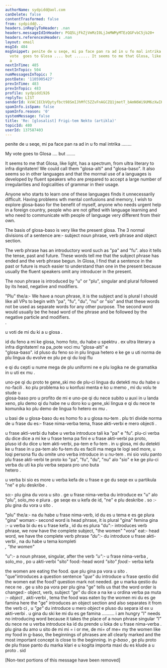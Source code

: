 ```yaml
---
authorName: sydpidd@aol.com
canDelete: false
contentTrasformed: false
from: sydpidd@...
headers.inReplyToHeader: .nan
headers.messageIdInHeader: PGQ5LjFkZjVmMzI0LjJmMWMyMTEzQGFvbC5jb20+
headers.referencesHeader: .nan
layout: email
msgId: 484
msgSnippet: penite de u seqe, mi pa face pan ra ad in u fo mal intrika ........ My
  vote  goes to Glosa .... but ....... It seems to me that Glosa, like light, has
  a
nextInTime: 485
nextInTopic: 504
numMessagesInTopic: 7
postDate: '1105905427'
prevInTime: 483
prevInTopic: 483
profile: sydpidd1926
replyTo: LIST
senderId: kVAC1ECbVQytyfbct98SmIJhMfC5ZZvFnAGCZQ1jmetT_bAmN6Wi9UM6zXwIKxLr0rOjHGzA
spamInfo.isSpam: false
spamInfo.reason: '0'
systemMessage: false
title: 'Re: [glosalist] Frigi-tem Nekto (artikla)'
topicId: 480
userId: 137587403
---
```


penite de u seqe, mi pa face pan ra ad in u fo mal intrika ........



My vote  goes to Glosa .... but .......

It seems to me that Glosa, like light, has a spectrum, from ultra literary to 
infra dignitatem! We could call them "glosa-alti" and "glosa-baso". 
It also seems so in other languages and that the mormal use of a languages is 
developed by fluent speakers who are prepared to accept a large number of 
irregularities and ilogicalities of grammar in their usage. 
 
  Anyone who starts to learn one of these languages finds it unnecessarily 
difficult. Having problems wth mental confusions and memory, I wish to explore 
glosa-baso for the benefit of myself, anyone who needs urgent help in a foreign 
country, people who are not gifted with language learning and who need to 
communicate with people of language very different from their own.

The basis of glosa-baso is very like the present glosa. The 3 normal 
divisions of a sentence are:- subject noun phrase, verb phrase and object section.

The verb phrase has an introductory word such as "pa" and "fu". also it tells 
the tense, past and future. These words tell me that the subject phrase has 
ended and the verb phrase begun. In Glosa, I find that a sentence in the past 
or future is much easier to understand than one in the present because usually 
the fluent speakers omit any introducer in the present.

The noun phrase is introduced by "u" or "plu", singular and plural followed 
by its head, negative and modifiers.

"Plu" the/a:- We have a noun phrase, it is the subject and is plural I should 
like all VPs to begin with "pa", "fu", "du", "nu" or "sio" and that these 
words not be used as separate words for any other purpose. The second word would 
usually be the head word of the phrase and be followed by the negative 
particle and modifiers.    
. 

u voti de mi du ki a u glosa . 

id du feno a mi ke glosa, homo foto, du habe u spektru . 
 ex  ultra literary a  infra dignitatem! na pa_pote voci mu "glosa-alti" e  
"glosa-baso". id pluso du feno so in plu lingua hetero e ke ge u uti norma de 
plu lingua du evolve ex plu pe qi du loqi flu  

e qi du cepti u nume mega de plu uniformi ne e plu logika ne de gramatika in 
u uti ex mu .  

 uno-pe qi du proto te gene_ski mo de plu-ci lingua du detekti mu du habe u 
no-facili .
ko plu problema ko u konfusi menta e ko u memo , mi du volu te stude u  
glosa-baso pro u profito de mi e uno-pe qi du nece subito u auxi in u landa xeno,
 plu demo qi du habe ne u doro ko u gene_ski lingua e qi du nece te komunika 
ko plu demo de lingua fo hetero  ex mu  .
 
u basi de u  glosa-baso du es homo fo a u glosa nu-tem . 
plu tri divide norma de u frase du es:- frase nima-verba tema, frase 
akti-verbi e mero objecti . 

u frase akti-verbi du habe u verba introduce tali ka "pa" e "fu".
plu-ci verba du dice dice a mi ke u frase tema pa fini e u frase akti-verbi 
pa proto,  
pluso id du dice u tem akti-verbi,  pa-tem e fu-tem . 
in u glosa, mi du detekti ke u frase in u  pa-tem alo fu-tem du es facili ma 
mega te logi sed more, u loqi persona flu du omite uno verba introduce in u 
nu-tem .
mi sio volu panto plu frase akti-verbi te proto ko  "pa",  "fu",  "du",  "nu" 
alo "sio" e ke ge plu-ci verba du uti ka plu verba separa pro uno buta  
hetero . 

u verba bi sio es more u verba kefa de u frase e ge du seqe ex u partikula  
"ne" e plu deskribe  . 

so:- plu gina du vora u sito .
ge u frase nima-verba du introduce ex  "u" alo "plu", solo_mo e plura . ge 
seqe ex u kefa de id, "ne" e plu deskribe .
 so :-  plu gina  du  vora u  sito . 


 "plu" the/a:- na du habe u frase nima-verb, id du es u tema e es ge plura 
"gina" woman:- second word is head phrase, it is plural
 "gina" femina gina  :- u verba bi du es u frase kefa  , id du es plura 
"du":- introduces verb phrase, we now have the complete subject, "the women"
"vora" eat:- head word, we have the complete verb phrase
 *"du":-* du introduce u frase akti-verbi  *,* na   du habe u tema  kompleti  
*,*  *"the*  *women"* 
 
"u":- a noun phrase, singular, after the verb
 *"u":-* u frase nima-verba  *,* solo_mo  *,* po  u akti-verbi 
"sito" food:-head word
 *"sito"*  *food:-* verba kefa 

the women are eating the food.
que plu gina pa vora u sito .
"que"introduces a question sentence
 *"que"* du introduce u frase qestio 
did the women eat the food?
question mark not needed.
ge u  marka   qestio du nece  ne . 
ge u sito pa vora per plu gina
"ge" tells us that the word order is changed:- object, verb, subject
 *"ge"* du dice a na ke u ordina verba pa muta  *:-*  *object*  *,* 
akti-verbi  *,* tema 
the food was eaten by the women
mi du es ge famina
here the "ge" introduces an object section and also separates it from the 
verb
ci  *,* u  *"ge"* du introduce u mero  *object* e pluso du  separa id  ex u 
akti-verbi . 
u gina du ski ke mi du es ge famina ..........
i am hungry
"I" needs no introducing word because it takes the place of a noun phrase 
singular
 *"I"* du nece  ne u verba introduce ka id du prende u loka de u frase 
nima-verba . 
plu gina du amo u sito de mi
mi = i or me, de mi= of me= my 
the women like my food
in g-baso, the beginnings of phrases are all clearly marked and the most 
important concept is close to the beginning.
in  *g-baso*  *,* ge plu proto de plu frase   panto du  marka   klari  e u 
kogita  importa maxi du es klude a u proto . 
sid


[Non-text portions of this message have been removed]


